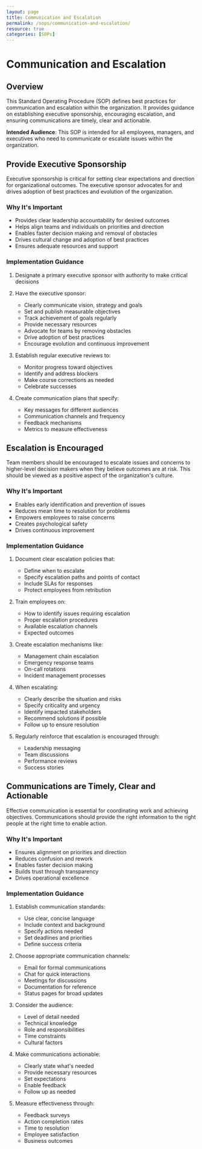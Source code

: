 ```yaml
---
layout: page
title: Communication and Escalation
permalink: /sops/communication-and-escalation/
resource: true
categories: [SOPs]
---
```


#  Communication and Escalation

## Overview

This Standard Operating Procedure (SOP) defines best practices for communication and escalation 
within the organization. It provides guidance on establishing executive sponsorship, encouraging 
escalation, and ensuring communications are timely, clear and actionable.

**Intended Audience**: This SOP is intended for all employees, managers, and executives who need 
to communicate or escalate issues within the organization.

## Provide Executive Sponsorship

Executive sponsorship is critical for setting clear expectations and direction for organizational 
outcomes. The executive sponsor advocates for and drives adoption of best practices and evolution 
of the organization.

### Why It's Important

- Provides clear leadership accountability for desired outcomes
- Helps align teams and individuals on priorities and direction
- Enables faster decision making and removal of obstacles
- Drives cultural change and adoption of best practices
- Ensures adequate resources and support

### Implementation Guidance

1. Designate a primary executive sponsor with authority to make critical decisions

2. Have the executive sponsor:
   - Clearly communicate vision, strategy and goals
   - Set and publish measurable objectives
   - Track achievement of goals regularly
   - Provide necessary resources
   - Advocate for teams by removing obstacles
   - Drive adoption of best practices
   - Encourage evolution and continuous improvement

3. Establish regular executive reviews to:
   - Monitor progress toward objectives
   - Identify and address blockers
   - Make course corrections as needed
   - Celebrate successes

4. Create communication plans that specify:
   - Key messages for different audiences
   - Communication channels and frequency
   - Feedback mechanisms
   - Metrics to measure effectiveness

## Escalation is Encouraged

Team members should be encouraged to escalate issues and concerns to higher-level decision makers 
when they believe outcomes are at risk. This should be viewed as a positive aspect of the 
organization's culture.

### Why It's Important

- Enables early identification and prevention of issues
- Reduces mean time to resolution for problems
- Empowers employees to raise concerns
- Creates psychological safety
- Drives continuous improvement

### Implementation Guidance

1. Document clear escalation policies that:
   - Define when to escalate
   - Specify escalation paths and points of contact
   - Include SLAs for responses
   - Protect employees from retribution

2. Train employees on:
   - How to identify issues requiring escalation
   - Proper escalation procedures
   - Available escalation channels
   - Expected outcomes

3. Create escalation mechanisms like:
   - Management chain escalation
   - Emergency response teams
   - On-call rotations
   - Incident management processes

4. When escalating:
   - Clearly describe the situation and risks
   - Specify criticality and urgency
   - Identify impacted stakeholders
   - Recommend solutions if possible
   - Follow up to ensure resolution

5. Regularly reinforce that escalation is encouraged through:
   - Leadership messaging
   - Team discussions
   - Performance reviews
   - Success stories

## Communications are Timely, Clear and Actionable

Effective communication is essential for coordinating work and achieving objectives. Communications 
should provide the right information to the right people at the right time to enable action.

### Why It's Important

- Ensures alignment on priorities and direction
- Reduces confusion and rework
- Enables faster decision making
- Builds trust through transparency
- Drives operational excellence

### Implementation Guidance

1. Establish communication standards:
   - Use clear, concise language
   - Include context and background
   - Specify actions needed
   - Set deadlines and priorities
   - Define success criteria

2. Choose appropriate communication channels:
   - Email for formal communications
   - Chat for quick interactions
   - Meetings for discussions
   - Documentation for reference
   - Status pages for broad updates

3. Consider the audience:
   - Level of detail needed
   - Technical knowledge
   - Role and responsibilities
   - Time constraints
   - Cultural factors

4. Make communications actionable:
   - Clearly state what's needed
   - Provide necessary resources
   - Set expectations
   - Enable feedback
   - Follow up as needed

5. Measure effectiveness through:
   - Feedback surveys
   - Action completion rates
   - Time to resolution
   - Employee satisfaction
   - Business outcomes
